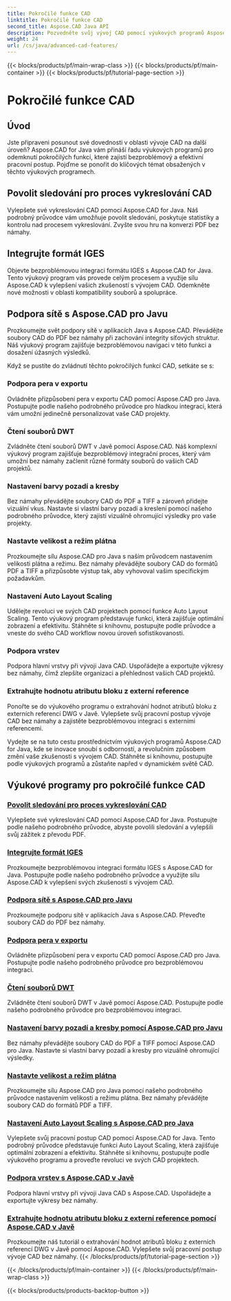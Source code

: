 ```yaml
---
title: Pokročilé funkce CAD
linktitle: Pokročilé funkce CAD
second_title: Aspose.CAD Java API
description: Pozvedněte svůj vývoj CAD pomocí výukových programů Aspose.CAD for Java. Naučte se povolit sledování, integrovat formát IGES, master mesh podporu, přizpůsobit export pera, číst soubory DWT a další.
weight: 24
url: /cs/java/advanced-cad-features/
---
```


{{< blocks/products/pf/main-wrap-class >}}
{{< blocks/products/pf/main-container >}}
{{< blocks/products/pf/tutorial-page-section >}}

# Pokročilé funkce CAD


## Úvod

Jste připraveni posunout své dovednosti v oblasti vývoje CAD na další úroveň? Aspose.CAD for Java vám přináší řadu výukových programů pro odemknutí pokročilých funkcí, které zajistí bezproblémový a efektivní pracovní postup. Pojďme se ponořit do klíčových témat obsažených v těchto výukových programech.

## Povolit sledování pro proces vykreslování CAD
Vylepšete své vykreslování CAD pomocí Aspose.CAD for Java. Náš podrobný průvodce vám umožňuje povolit sledování, poskytuje statistiky a kontrolu nad procesem vykreslování. Zvyšte svou hru na konverzi PDF bez námahy.

## Integrujte formát IGES
Objevte bezproblémovou integraci formátu IGES s Aspose.CAD for Java. Tento výukový program vás provede celým procesem a využije sílu Aspose.CAD k vylepšení vašich zkušeností s vývojem CAD. Odemkněte nové možnosti v oblasti kompatibility souborů a spolupráce.

## Podpora sítě s Aspose.CAD pro Javu
Prozkoumejte svět podpory sítě v aplikacích Java s Aspose.CAD. Převádějte soubory CAD do PDF bez námahy při zachování integrity síťových struktur. Náš výukový program zajišťuje bezproblémovou navigaci v této funkci a dosažení úžasných výsledků.

Když se pustíte do zvládnutí těchto pokročilých funkcí CAD, setkáte se s:

### Podpora pera v exportu
Ovládněte přizpůsobení pera v exportu CAD pomocí Aspose.CAD pro Java. Postupujte podle našeho podrobného průvodce pro hladkou integraci, která vám umožní jedinečně personalizovat vaše CAD projekty.

### Čtení souborů DWT
Zvládněte čtení souborů DWT v Javě pomocí Aspose.CAD. Náš komplexní výukový program zajišťuje bezproblémový integrační proces, který vám umožní bez námahy začlenit různé formáty souborů do vašich CAD projektů.

### Nastavení barvy pozadí a kresby
Bez námahy převádějte soubory CAD do PDF a TIFF a zároveň přidejte vizuální vkus. Nastavte si vlastní barvy pozadí a kreslení pomocí našeho podrobného průvodce, který zajistí vizuálně ohromující výsledky pro vaše projekty.

### Nastavte velikost a režim plátna
Prozkoumejte sílu Aspose.CAD pro Java s naším průvodcem nastavením velikosti plátna a režimu. Bez námahy převádějte soubory CAD do formátů PDF a TIFF a přizpůsobte výstup tak, aby vyhovoval vašim specifickým požadavkům.

### Nastavení Auto Layout Scaling
Udělejte revoluci ve svých CAD projektech pomocí funkce Auto Layout Scaling. Tento výukový program představuje funkci, která zajišťuje optimální zobrazení a efektivitu. Stáhněte si knihovnu, postupujte podle průvodce a vneste do svého CAD workflow novou úroveň sofistikovanosti.

### Podpora vrstev
Podpora hlavní vrstvy při vývoji Java CAD. Uspořádejte a exportujte výkresy bez námahy, čímž zlepšíte organizaci a přehlednost vašich CAD projektů.

### Extrahujte hodnotu atributu bloku z externí reference
Ponořte se do výukového programu o extrahování hodnot atributů bloku z externích referencí DWG v Javě. Vylepšete svůj pracovní postup vývoje CAD bez námahy a zajistěte bezproblémovou integraci s externími referencemi.

Vydejte se na tuto cestu prostřednictvím výukových programů Aspose.CAD for Java, kde se inovace snoubí s odborností, a revolučním způsobem změní vaše zkušenosti s vývojem CAD. Stáhněte si knihovnu, postupujte podle výukových programů a zůstaňte napřed v dynamickém světě CAD.
## Výukové programy pro pokročilé funkce CAD
### [Povolit sledování pro proces vykreslování CAD](./enable-tracking-for-cad-rendering-process/)
Vylepšete své vykreslování CAD pomocí Aspose.CAD for Java. Postupujte podle našeho podrobného průvodce, abyste povolili sledování a vylepšili svůj zážitek z převodu PDF.
### [Integrujte formát IGES](./integrate-iges-format/)
Prozkoumejte bezproblémovou integraci formátu IGES s Aspose.CAD for Java. Postupujte podle našeho podrobného průvodce a využijte sílu Aspose.CAD k vylepšení svých zkušeností s vývojem CAD.
### [Podpora sítě s Aspose.CAD pro Javu](./mesh-support-in-cad/)
Prozkoumejte podporu sítě v aplikacích Java s Aspose.CAD. Převeďte soubory CAD do PDF bez námahy. 
### [Podpora pera v exportu](./pen-support-in-export/)
Ovládněte přizpůsobení pera v exportu CAD pomocí Aspose.CAD pro Java. Postupujte podle našeho podrobného průvodce pro bezproblémovou integraci.
### [Čtení souborů DWT](./reading-dwt-files/)
Zvládněte čtení souborů DWT v Javě pomocí Aspose.CAD. Postupujte podle našeho podrobného průvodce pro bezproblémovou integraci.
### [Nastavení barvy pozadí a kresby pomocí Aspose.CAD pro Javu](./setting-background-and-drawing-color/)
Bez námahy převádějte soubory CAD do PDF a TIFF pomocí Aspose.CAD pro Java. Nastavte si vlastní barvy pozadí a kresby pro vizuálně ohromující výsledky.
### [Nastavte velikost a režim plátna](./set-canvas-size-and-mode/)
Prozkoumejte sílu Aspose.CAD pro Java pomocí našeho podrobného průvodce nastavením velikosti a režimu plátna. Bez námahy převádějte soubory CAD do formátů PDF a TIFF.
### [Nastavení Auto Layout Scaling s Aspose.CAD pro Java](./setting-auto-layout-scaling/)
Vylepšete svůj pracovní postup CAD pomocí Aspose.CAD for Java. Tento podrobný průvodce představuje funkci Auto Layout Scaling, která zajišťuje optimální zobrazení a efektivitu. Stáhněte si knihovnu, postupujte podle výukového programu a proveďte revoluci ve svých CAD projektech.
### [Podpora vrstev s Aspose.CAD v Javě](./support-of-layers-in-cad/)
Podpora hlavní vrstvy při vývoji Java CAD s Aspose.CAD. Uspořádejte a exportujte výkresy bez námahy.
### [Extrahujte hodnotu atributu bloku z externí reference pomocí Aspose.CAD v Javě](./extract-block-attribute-value/)
Prozkoumejte náš tutoriál o extrahování hodnot atributů bloku z externích referencí DWG v Javě pomocí Aspose.CAD. Vylepšete svůj pracovní postup vývoje CAD bez námahy.
{{< /blocks/products/pf/tutorial-page-section >}}

{{< /blocks/products/pf/main-container >}}
{{< /blocks/products/pf/main-wrap-class >}}

{{< blocks/products/products-backtop-button >}}
